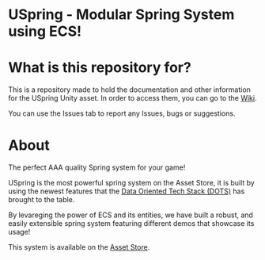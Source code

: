 # USpring - Modular Spring System using ECS!

# What is this repository for?

This is a repository made to hold the documentation and other information for the USpring Unity asset. In order to access them, you can go to the [Wiki](https://github.com/anueves1/USpringDocs/wiki).

You can use the Issues tab to report any Issues, bugs or suggestions.

# About

The perfect AAA quality Spring system for your game!

USpring is the most powerful spring system on the Asset Store, it is built by using the newest features that the [Data Oriented Tech Stack (DOTS)](https://unity.com/dots) has brought to the table. 

By levareging the power of ECS and its entities, we have built a robust, and easily extensible spring system featuring different demos that showcase its usage!

This system is available on the [Asset Store]().
